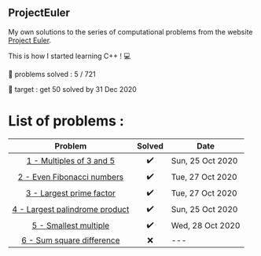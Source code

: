## ProjectEuler
My own solutions to the series of computational problems from the website [Project Euler](https://projecteuler.net/).

This is how I started learning C++ ! :computer:

:pushpin: problems solved : 5 / 721

:dart: target : get 50 solved by 31 Dec 2020

# List of problems :

Problem | Solved | Date
:---:|:---:|---
[ 1 - Multiples of 3 and 5](Problem_1/main.cpp) | :heavy_check_mark: | Sun, 25 Oct 2020
[ 2	 - Even Fibonacci numbers](Problem_2/main.cpp) | :heavy_check_mark: | Tue, 27 Oct 2020
[ 3	 - Largest prime factor](Problem_3/main.cpp) | :heavy_check_mark: | Tue, 27 Oct 2020
[	4	 - Largest palindrome product](Problem_4/main.cpp) | :heavy_check_mark: | Sun, 25 Oct 2020
[	5	 - Smallest multiple](Problem_5/main.cpp) | :heavy_check_mark: | Wed, 28 Oct 2020
[	6	 - Sum square difference](Problem_6/main.cpp) 	| :x: |	---
